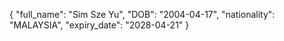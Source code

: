 {
    "full_name": "Sim Sze Yu",
    "DOB": "2004-04-17",
    "nationality": "MALAYSIA",
    "expiry_date": "2028-04-21"
}